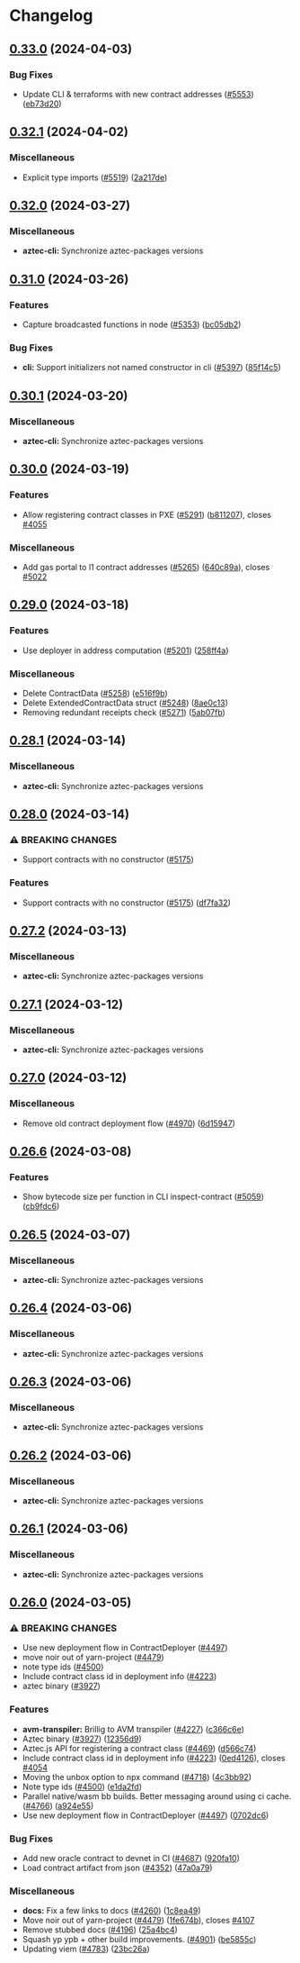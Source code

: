 # Changelog

## [0.33.0](https://github.com/AztecProtocol/aztec-packages/compare/aztec-cli-v0.32.1...aztec-cli-v0.33.0) (2024-04-03)


### Bug Fixes

* Update CLI & terraforms with new contract addresses ([#5553](https://github.com/AztecProtocol/aztec-packages/issues/5553)) ([eb73d20](https://github.com/AztecProtocol/aztec-packages/commit/eb73d20e825f3e18acfb68a2b0b7d3501f39e52d))

## [0.32.1](https://github.com/AztecProtocol/aztec-packages/compare/aztec-cli-v0.32.0...aztec-cli-v0.32.1) (2024-04-02)


### Miscellaneous

* Explicit type imports ([#5519](https://github.com/AztecProtocol/aztec-packages/issues/5519)) ([2a217de](https://github.com/AztecProtocol/aztec-packages/commit/2a217de4da2031a9f3913a657a4b39201f4483bf))

## [0.32.0](https://github.com/AztecProtocol/aztec-packages/compare/aztec-cli-v0.31.0...aztec-cli-v0.32.0) (2024-03-27)


### Miscellaneous

* **aztec-cli:** Synchronize aztec-packages versions

## [0.31.0](https://github.com/AztecProtocol/aztec-packages/compare/aztec-cli-v0.30.1...aztec-cli-v0.31.0) (2024-03-26)


### Features

* Capture broadcasted functions in node ([#5353](https://github.com/AztecProtocol/aztec-packages/issues/5353)) ([bc05db2](https://github.com/AztecProtocol/aztec-packages/commit/bc05db26c864c9a9dae43f149814e082cdcfd7df))


### Bug Fixes

* **cli:** Support initializers not named constructor in cli ([#5397](https://github.com/AztecProtocol/aztec-packages/issues/5397)) ([85f14c5](https://github.com/AztecProtocol/aztec-packages/commit/85f14c5dc84c46910b8de498472959fa561d593c))

## [0.30.1](https://github.com/AztecProtocol/aztec-packages/compare/aztec-cli-v0.30.0...aztec-cli-v0.30.1) (2024-03-20)


### Miscellaneous

* **aztec-cli:** Synchronize aztec-packages versions

## [0.30.0](https://github.com/AztecProtocol/aztec-packages/compare/aztec-cli-v0.29.0...aztec-cli-v0.30.0) (2024-03-19)


### Features

* Allow registering contract classes in PXE ([#5291](https://github.com/AztecProtocol/aztec-packages/issues/5291)) ([b811207](https://github.com/AztecProtocol/aztec-packages/commit/b811207bad691f519b31a6391967b9215a9e17d3)), closes [#4055](https://github.com/AztecProtocol/aztec-packages/issues/4055)


### Miscellaneous

* Add gas portal to l1 contract addresses ([#5265](https://github.com/AztecProtocol/aztec-packages/issues/5265)) ([640c89a](https://github.com/AztecProtocol/aztec-packages/commit/640c89a04d7b780795d40e239be3b3db73a16923)), closes [#5022](https://github.com/AztecProtocol/aztec-packages/issues/5022)

## [0.29.0](https://github.com/AztecProtocol/aztec-packages/compare/aztec-cli-v0.28.1...aztec-cli-v0.29.0) (2024-03-18)


### Features

* Use deployer in address computation ([#5201](https://github.com/AztecProtocol/aztec-packages/issues/5201)) ([258ff4a](https://github.com/AztecProtocol/aztec-packages/commit/258ff4a00208be8695e2e59aecc14d6a92eaac1c))


### Miscellaneous

* Delete ContractData ([#5258](https://github.com/AztecProtocol/aztec-packages/issues/5258)) ([e516f9b](https://github.com/AztecProtocol/aztec-packages/commit/e516f9b94d1fbdc126a9d0d7d79c571d61914980))
* Delete ExtendedContractData struct ([#5248](https://github.com/AztecProtocol/aztec-packages/issues/5248)) ([8ae0c13](https://github.com/AztecProtocol/aztec-packages/commit/8ae0c13ceaf8a1f3db09d0e61f0a3781c8926ca6))
* Removing redundant receipts check ([#5271](https://github.com/AztecProtocol/aztec-packages/issues/5271)) ([5ab07fb](https://github.com/AztecProtocol/aztec-packages/commit/5ab07fb8b395b6edbda6167845c7ea864e9395a3))

## [0.28.1](https://github.com/AztecProtocol/aztec-packages/compare/aztec-cli-v0.28.0...aztec-cli-v0.28.1) (2024-03-14)


### Miscellaneous

* **aztec-cli:** Synchronize aztec-packages versions

## [0.28.0](https://github.com/AztecProtocol/aztec-packages/compare/aztec-cli-v0.27.2...aztec-cli-v0.28.0) (2024-03-14)


### ⚠ BREAKING CHANGES

* Support contracts with no constructor ([#5175](https://github.com/AztecProtocol/aztec-packages/issues/5175))

### Features

* Support contracts with no constructor ([#5175](https://github.com/AztecProtocol/aztec-packages/issues/5175)) ([df7fa32](https://github.com/AztecProtocol/aztec-packages/commit/df7fa32f34e790231e091c38a4a6e84be5407763))

## [0.27.2](https://github.com/AztecProtocol/aztec-packages/compare/aztec-cli-v0.27.1...aztec-cli-v0.27.2) (2024-03-13)


### Miscellaneous

* **aztec-cli:** Synchronize aztec-packages versions

## [0.27.1](https://github.com/AztecProtocol/aztec-packages/compare/aztec-cli-v0.27.0...aztec-cli-v0.27.1) (2024-03-12)


### Miscellaneous

* **aztec-cli:** Synchronize aztec-packages versions

## [0.27.0](https://github.com/AztecProtocol/aztec-packages/compare/aztec-cli-v0.26.6...aztec-cli-v0.27.0) (2024-03-12)


### Miscellaneous

* Remove old contract deployment flow ([#4970](https://github.com/AztecProtocol/aztec-packages/issues/4970)) ([6d15947](https://github.com/AztecProtocol/aztec-packages/commit/6d1594736e96cd744ea691a239fcd3a46bdade60))

## [0.26.6](https://github.com/AztecProtocol/aztec-packages/compare/aztec-cli-v0.26.5...aztec-cli-v0.26.6) (2024-03-08)


### Features

* Show bytecode size per function in CLI inspect-contract ([#5059](https://github.com/AztecProtocol/aztec-packages/issues/5059)) ([cb9fdc6](https://github.com/AztecProtocol/aztec-packages/commit/cb9fdc6b5069ee2ab8fb1f68f369e360039fa18b))

## [0.26.5](https://github.com/AztecProtocol/aztec-packages/compare/aztec-cli-v0.26.4...aztec-cli-v0.26.5) (2024-03-07)


### Miscellaneous

* **aztec-cli:** Synchronize aztec-packages versions

## [0.26.4](https://github.com/AztecProtocol/aztec-packages/compare/aztec-cli-v0.26.3...aztec-cli-v0.26.4) (2024-03-06)


### Miscellaneous

* **aztec-cli:** Synchronize aztec-packages versions

## [0.26.3](https://github.com/AztecProtocol/aztec-packages/compare/aztec-cli-v0.26.2...aztec-cli-v0.26.3) (2024-03-06)


### Miscellaneous

* **aztec-cli:** Synchronize aztec-packages versions

## [0.26.2](https://github.com/AztecProtocol/aztec-packages/compare/aztec-cli-v0.26.1...aztec-cli-v0.26.2) (2024-03-06)


### Miscellaneous

* **aztec-cli:** Synchronize aztec-packages versions

## [0.26.1](https://github.com/AztecProtocol/aztec-packages/compare/aztec-cli-v0.26.0...aztec-cli-v0.26.1) (2024-03-06)


### Miscellaneous

* **aztec-cli:** Synchronize aztec-packages versions

## [0.26.0](https://github.com/AztecProtocol/aztec-packages/compare/aztec-cli-v0.25.0...aztec-cli-v0.26.0) (2024-03-05)


### ⚠ BREAKING CHANGES

* Use new deployment flow in ContractDeployer ([#4497](https://github.com/AztecProtocol/aztec-packages/issues/4497))
* move noir out of yarn-project ([#4479](https://github.com/AztecProtocol/aztec-packages/issues/4479))
* note type ids ([#4500](https://github.com/AztecProtocol/aztec-packages/issues/4500))
* Include contract class id in deployment info ([#4223](https://github.com/AztecProtocol/aztec-packages/issues/4223))
* aztec binary ([#3927](https://github.com/AztecProtocol/aztec-packages/issues/3927))

### Features

* **avm-transpiler:** Brillig to AVM transpiler ([#4227](https://github.com/AztecProtocol/aztec-packages/issues/4227)) ([c366c6e](https://github.com/AztecProtocol/aztec-packages/commit/c366c6e6d5c9f28a5dc92a303dcab4a23fb2d84e))
* Aztec binary ([#3927](https://github.com/AztecProtocol/aztec-packages/issues/3927)) ([12356d9](https://github.com/AztecProtocol/aztec-packages/commit/12356d9e34994a239d5612798c1bc82fa3d26562))
* Aztec.js API for registering a contract class ([#4469](https://github.com/AztecProtocol/aztec-packages/issues/4469)) ([d566c74](https://github.com/AztecProtocol/aztec-packages/commit/d566c74786a1ea960e9beee4599c1fdedc7ae6eb))
* Include contract class id in deployment info ([#4223](https://github.com/AztecProtocol/aztec-packages/issues/4223)) ([0ed4126](https://github.com/AztecProtocol/aztec-packages/commit/0ed41261ae43e21f695c35ad753e07adfaaa55f9)), closes [#4054](https://github.com/AztecProtocol/aztec-packages/issues/4054)
* Moving the unbox option to npx command ([#4718](https://github.com/AztecProtocol/aztec-packages/issues/4718)) ([4c3bb92](https://github.com/AztecProtocol/aztec-packages/commit/4c3bb9294fc10ff4663275c952e277eaa7ecd647))
* Note type ids ([#4500](https://github.com/AztecProtocol/aztec-packages/issues/4500)) ([e1da2fd](https://github.com/AztecProtocol/aztec-packages/commit/e1da2fd509c75d7886b95655d233165e087cf2ed))
* Parallel native/wasm bb builds. Better messaging around using ci cache. ([#4766](https://github.com/AztecProtocol/aztec-packages/issues/4766)) ([a924e55](https://github.com/AztecProtocol/aztec-packages/commit/a924e55393daa89fbba3a87cf019977286104b59))
* Use new deployment flow in ContractDeployer ([#4497](https://github.com/AztecProtocol/aztec-packages/issues/4497)) ([0702dc6](https://github.com/AztecProtocol/aztec-packages/commit/0702dc6988149258124184b85d38db930effe0e7))


### Bug Fixes

* Add new oracle contract to devnet in CI ([#4687](https://github.com/AztecProtocol/aztec-packages/issues/4687)) ([920fa10](https://github.com/AztecProtocol/aztec-packages/commit/920fa10d4d5fb476cd6d868439310452f6e8dcc5))
* Load contract artifact from json ([#4352](https://github.com/AztecProtocol/aztec-packages/issues/4352)) ([47a0a79](https://github.com/AztecProtocol/aztec-packages/commit/47a0a79f6beaa241eafc94fcae84103488a9dcef))


### Miscellaneous

* **docs:** Fix a few links to docs ([#4260](https://github.com/AztecProtocol/aztec-packages/issues/4260)) ([1c8ea49](https://github.com/AztecProtocol/aztec-packages/commit/1c8ea497fb1d64da64cb240917a60d57bd1efef8))
* Move noir out of yarn-project ([#4479](https://github.com/AztecProtocol/aztec-packages/issues/4479)) ([1fe674b](https://github.com/AztecProtocol/aztec-packages/commit/1fe674b046c694e1cbbbb2edaf5a855828bb5340)), closes [#4107](https://github.com/AztecProtocol/aztec-packages/issues/4107)
* Remove stubbed docs ([#4196](https://github.com/AztecProtocol/aztec-packages/issues/4196)) ([25a4bc4](https://github.com/AztecProtocol/aztec-packages/commit/25a4bc490a53304110e7e1f79e99f4c8b7639164))
* Squash yp ypb + other build improvements. ([#4901](https://github.com/AztecProtocol/aztec-packages/issues/4901)) ([be5855c](https://github.com/AztecProtocol/aztec-packages/commit/be5855cdbd1993155bd228afbeafee2c447b46a5))
* Updating viem ([#4783](https://github.com/AztecProtocol/aztec-packages/issues/4783)) ([23bc26a](https://github.com/AztecProtocol/aztec-packages/commit/23bc26a4859d9777c3e6dd49e351a4e6b13a989a))
